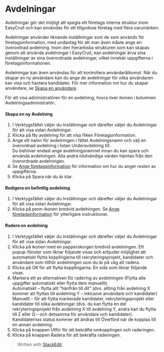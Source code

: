 # Avdelningar

Avdelningar gör det möjligt att spegla ett företags interna struktur inom EasyCruit och kan användas för att tillgodose företag med flera varumärken.

Avdelningar använder liknande inställningar som de som används för företagsinformation, med undantag för att man även måste ange en överordnad avdelning. Inom den hierarkiska strukturen som kan skapas genom att använda avdelningar i EasyCruit, kan avdelningar ärva sina inställningar av sina överordnade avdelningar, vilket innebär uppgifterna i företagsinformationen.

Avdelningar kan även användas för att kontrollera användaråtkomst. När du skapar en ny användare kan du ange de avdelningar för vilka användaren kan visa och hantera kandidater. För mer information om hur du skapar användare, se  [Skapa en användare](users_create_edit_delete.htm).

För att visa administratören för en avdelning, hovra över ikonen i  kolumnen Avdelningsadministratör:.

#### Skapa en ny Avdelning

1.  I  Verktygsfältet  väljer du  Inställningar  och därefter väljer du  Avdelningar  för att visa sidan  Avdelningar.
2.  Klicka på  Ny avdelning  för att visa fliken  Företagsinformation.
3.  Ange ett namn för avdelningen i fältet  Avdelningsnamn  och välj en överordnad avdelning i listan  Underavdelning till.  
    Du behöver endast ange avdelningsnamnet innan du kan spara och använda avdelningen. Alla andra nödvändiga värden hämtas från den överordnade avdelningen.
4.  Se  [Ange företagsinformation](company_information.htm)  för information om hur du anger resten av uppgifterna.
5.  Klicka på  Spara  när du är klar.

#### Redigera en befintlig avdelning

1.  I  Verktygsfältet  väljer du  Inställningar  och därefter väljer du  Avdelningar  för att visa sidan  Avdelningar.
2.  Klicka på penn-ikonen bredvid avdelningen. Se  [Ange företagsinformation](company_information.htm)  för ytterligare instruktioner.

#### Radera en avdelning

1.  I  Verktygsfältet  väljer du  Inställningar  och därefter väljer du  Avdelningar  för att visa sidan  Avdelningar.
2.  Klicka på ikonen med en papperskorgen bredvid avdelningen. Ett popup-fönster som liknar följande visas och erbjuder möjlighet att automatiskt flytta kopplingarna till rekryteringsprojekt, kandidater och användare som tillhör avdelningen som du är på väg att radera.
3.  Klicka på  OK  för att flytta kopplingarna. En sida som liknar följande visas.
4.  Markera ett av alternativen för radering av avdelningen (Flytta alla uppgifter automatiskt eller flytta dem manuellt).  
    Automatiskt  – flytta allt ”härifrån till dit” (dvs. allting från avdelning X kommer att flyttas till avdelning Y – inklusive användare och kandidater)  
    Manuellt  – för att flytta markerade kandidater, rekryteringsprojekt eller kandidater till olika avdelningar (dvs. du kan flytta en del rekryteringsprojekt från avdelning X till avdelning Y, andra kan du flytta till Z eller Q – och detsamma för användare och kandidater).  
    Kandidaternas status kommer att ändras till Överförd när de kopplas till en annan avdelning.
5.  Klicka på knappen  Utför  för att bekräfta omkopplingen och raderingen.
6.  Klicka på knappen  Radera  för att bekräfta raderingen.


> Written with [StackEdit](https://stackedit.io/).
<!--stackedit_data:
eyJoaXN0b3J5IjpbMTE0Njk1NzQ5OF19
-->